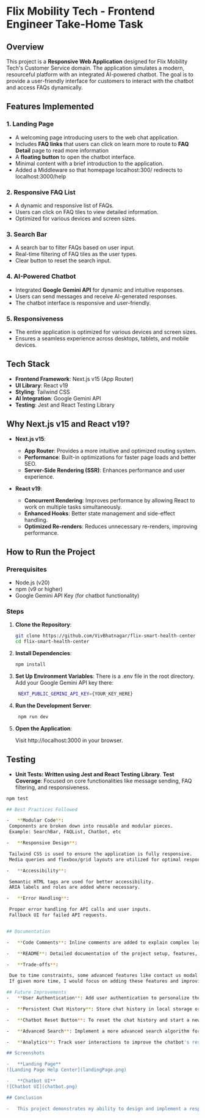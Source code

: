 # Flix Mobility Tech - Frontend Engineer Take-Home Task

## Overview

This project is a **Responsive Web Application** designed for Flix Mobility Tech's Customer Service domain. The application simulates a modern, resourceful platform with an integrated AI-powered chatbot. The goal is to provide a user-friendly interface for customers to interact with the chatbot and access FAQs dynamically.

## Features Implemented

### 1. **Landing Page**
   - A welcoming page introducing users to the web chat application.
   - Includes **FAQ links** that users can click on learn more to route to **FAQ Detail** page to read more information 
   - A **floating button** to open the chatbot interface.
   - Minimal content with a brief introduction to the application.
   - Added a Middleware so that homepage localhost:300/ redirects to localhost:3000/help

### 2. **Responsive FAQ List**
   - A dynamic and responsive list of FAQs.
   - Users can click on FAQ tiles to view detailed information.
   - Optimized for various devices and screen sizes.

### 3. **Search Bar**
   - A search bar to filter FAQs based on user input.
   - Real-time filtering of FAQ tiles as the user types.
   - Clear button to reset the search input.

### 4. **AI-Powered Chatbot**
   - Integrated **Google Gemini API** for dynamic and intuitive responses.
   - Users can send messages and receive AI-generated responses.
   - The chatbot interface is responsive and user-friendly.

### 5. **Responsiveness**
   - The entire application is optimized for various devices and screen sizes.
   - Ensures a seamless experience across desktops, tablets, and mobile devices.

## Tech Stack

- **Frontend Framework**: Next.js v15 (App Router)
- **UI Library**: React v19
- **Styling**: Tailwind CSS
- **AI Integration**: Google Gemini API
- **Testing**: Jest and React Testing Library

## Why Next.js v15 and React v19?

- **Next.js v15**:
  - **App Router**: Provides a more intuitive and optimized routing system.
  - **Performance**: Built-in optimizations for faster page loads and better SEO.
  - **Server-Side Rendering (SSR)**: Enhances performance and user experience.

- **React v19**:
  - **Concurrent Rendering**: Improves performance by allowing React to work on multiple tasks simultaneously.
  - **Enhanced Hooks**: Better state management and side-effect handling.
  - **Optimized Re-renders**: Reduces unnecessary re-renders, improving performance.

## How to Run the Project

### Prerequisites

- Node.js (v20)
- npm (v9 or higher)
- Google Gemini API Key (for chatbot functionality)

### Steps

1. **Clone the Repository**:
   ```bash
   git clone https://github.com/VivBhatnagar/flix-smart-health-center
   cd flix-smart-health-center


2. **Install Dependencies**:
   ```bash
   npm install 

3. **Set Up Environment Variables**:
    There is a .env file in the root directory.
    Add your Google Gemini API key there:
   ```bash
    NEXT_PUBLIC_GEMINI_API_KEY={YOUR_KEY_HERE}

4. **Run the Development Server**:    
   ```bash
    npm run dev

5. **Open the Application**:

    Visit http://localhost:3000 in your browser.

## Testing

-   **Unit Tests: Written using Jest and React Testing Library**.
    **Test Coverage**: Focused on core functionalities like message sending, FAQ filtering, and responsiveness.
   ```bash
   npm test

## Best Practices Followed

-   **Modular Code**:
    Components are broken down into reusable and modular pieces.
    Example: SearchBar, FAQList, Chatbot, etc

-   **Responsive Design**:

    Tailwind CSS is used to ensure the application is fully responsive.
    Media queries and flexbox/grid layouts are utilized for optimal responsiveness.

-   **Accessibility**:

    Semantic HTML tags are used for better accessibility.
    ARIA labels and roles are added where necessary. 

-   **Error Handling**:

    Proper error handling for API calls and user inputs.
    Fallback UI for failed API requests.


## Documentation

-   **Code Comments**: Inline comments are added to explain complex logic and key decisions.

-   **README**: Detailed documentation of the project setup, features, and best practices.

-   **Trade-offs**:

    Due to time constraints, some advanced features like contact us modal and persistent chat history were not implemented.
    If given more time, I would focus on adding these features and improving test coverage.

## Future Improvements
-   **User Authentication**: Add user authentication to personalize the chatbot experience.

-   **Persistent Chat History**: Store chat history in local storage or a database for continuity.

-   **Chatbot Reset Button**: To reset the chat history and start a new conversation

-   **Advanced Search**: Implement a more advanced search algorithm for FAQs.

-   **Analytics**: Track user interactions to improve the chatbot's responses over time.    

## Screenshots

-   **Landing Page**
![Landing Page Help Center](landingPage.png)

-   **Chatbot UI**
![Chatbot UI](chatbot.png)

## Conclusion

-   This project demonstrates my ability to design and implement a responsive, user-friendly web application with modern technologies like Next.js, React, and Tailwind CSS. The integration of Google Gemini API for the chatbot adds a dynamic and interactive element to the application. I have followed best practices in coding, testing, and documentation to ensure a high-quality deliverable.

